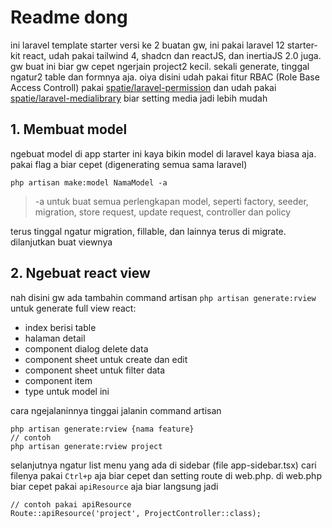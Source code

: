 # Readme dong

ini laravel template starter versi ke 2 buatan gw, ini pakai laravel 12 starter-kit react, udah pakai tailwind 4, shadcn dan reactJS, dan inertiaJS 2.0 juga. gw buat ini biar gw cepet ngerjain project2 kecil. sekali generate, tinggal ngatur2 table dan formnya aja. oiya disini udah pakai fitur RBAC (Role Base Access Controll) pakai [spatie/laravel-permission](https://spatie.be/docs/laravel-permission/v6/introduction) dan udah pakai [spatie/laravel-medialibrary](https://spatie.be/docs/laravel-medialibrary/v11/introduction) biar setting media jadi lebih mudah

## 1. Membuat model

ngebuat model di app starter ini kaya bikin model di laravel kaya biasa aja. pakai flag a biar cepet (digenerating semua sama laravel)

```
php artisan make:model NamaModel -a
```

> -a untuk buat semua perlengkapan model, seperti factory, seeder, migration, store request, update request, controller dan policy

terus tinggal ngatur migration, fillable, dan lainnya terus di migrate. dilanjutkan buat viewnya

## 2. Ngebuat react view

nah disini gw ada tambahin command artisan `php artisan generate:rview` untuk generate full view react:

- index berisi table
- halaman detail
- component dialog delete data
- component sheet untuk create dan edit
- component sheet untuk filter data
- component item
- type untuk model ini

cara ngejalaninnya tinggai jalanin command artisan

```
php artisan generate:rview {nama feature}
// contoh
php artisan generate:rview project
```

selanjutnya ngatur list menu yang ada di sidebar (file app-sidebar.tsx) cari filenya pakai `Ctrl+p` aja biar cepet dan setting route di web.php. di web.php biar cepet pakai `apiResource` aja biar langsung jadi

```
// contoh pakai apiResource
Route::apiResource('project', ProjectController::class);
```
